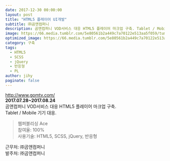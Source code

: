 ```yaml
---
date: 2017-12-30 00:00:00
layout: post
title: "HTML5 플레이어 UI개발"
subtitle: ㈜곰앤컴퍼니
description: 곰앤컴퍼니 VOD서비스 대응 HTML5 플레이어 마크업 구축. Tablet / Mobile 기기 대응.
image: https://66.media.tumblr.com/5e80561b2a449c7a70122e513aa5f059/tumblr_p5ivcqaKDh1x3wc1uo1_1280.png
optimized_image: https://66.media.tumblr.com/5e80561b2a449c7a70122e513aa5f059/tumblr_p5ivcqaKDh1x3wc1uo1_1280.png
category: 구축
tags:
  - HTML5
  - SCSS
  - jQuery
  - 반응형
  - PL
author: jihy
paginate: false
---
```


<a href="http://www.gomtv.com/">http://www.gomtv.com/</a><br>
**2017.07.28~2017.08.24** <br>
곰앤컴퍼니 VOD서비스 대응 HTML5 플레이어 마크업 구축. <br>
Tablet / Mobile 기기 대응.

> 웹퍼블리싱 Ace <br>
참여율: 100% <br>
사용기술: HTML5, SCSS, jQuery, 반응형

근무처: ㈜곰앤컴퍼니<br>
발주처: ㈜곰앤컴퍼니
